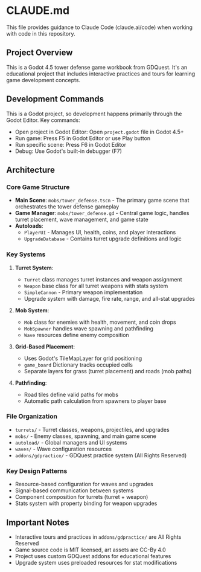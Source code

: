 # CLAUDE.md

This file provides guidance to Claude Code (claude.ai/code) when working with code in this repository.

## Project Overview

This is a Godot 4.5 tower defense game workbook from GDQuest. It's an educational project that includes interactive practices and tours for learning game development concepts.

## Development Commands

This is a Godot project, so development happens primarily through the Godot Editor. Key commands:

- Open project in Godot Editor: Open `project.godot` file in Godot 4.5+
- Run game: Press F5 in Godot Editor or use Play button
- Run specific scene: Press F6 in Godot Editor
- Debug: Use Godot's built-in debugger (F7)

## Architecture

### Core Game Structure

- **Main Scene**: `mobs/tower_defense.tscn` - The primary game scene that orchestrates the tower defense gameplay
- **Game Manager**: `mobs/tower_defense.gd` - Central game logic, handles turret placement, wave management, and game state
- **Autoloads**:
  - `PlayerUI` - Manages UI, health, coins, and player interactions
  - `UpgradeDatabase` - Contains turret upgrade definitions and logic

### Key Systems

1. **Turret System**:
   - `Turret` class manages turret instances and weapon assignment
   - `Weapon` base class for all turret weapons with stats system
   - `SimpleCannon` - Primary weapon implementation
   - Upgrade system with damage, fire rate, range, and all-stat upgrades

2. **Mob System**:
   - `Mob` class for enemies with health, movement, and coin drops
   - `MobSpawner` handles wave spawning and pathfinding
   - `Wave` resources define enemy composition

3. **Grid-Based Placement**:
   - Uses Godot's TileMapLayer for grid positioning
   - `game_board` Dictionary tracks occupied cells
   - Separate layers for grass (turret placement) and roads (mob paths)

4. **Pathfinding**:
   - Road tiles define valid paths for mobs
   - Automatic path calculation from spawners to player base

### File Organization

- `turrets/` - Turret classes, weapons, projectiles, and upgrades
- `mobs/` - Enemy classes, spawning, and main game scene
- `autoload/` - Global managers and UI systems
- `waves/` - Wave configuration resources
- `addons/gdpractice/` - GDQuest practice system (All Rights Reserved)

### Key Design Patterns

- Resource-based configuration for waves and upgrades
- Signal-based communication between systems
- Component composition for turrets (turret + weapon)
- Stats system with property binding for weapon upgrades

## Important Notes

- Interactive tours and practices in `addons/gdpractice/` are All Rights Reserved
- Game source code is MIT licensed, art assets are CC-By 4.0
- Project uses custom GDQuest addons for educational features
- Upgrade system uses preloaded resources for stat modifications